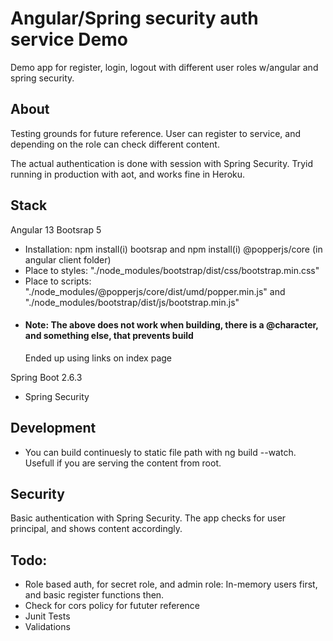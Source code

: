 # Angular/Spring security auth service Demo
Demo app for register, login, logout with different user roles w/angular and spring security.

## About

Testing grounds for future reference. User can register to service, and depending on the role can check different content. 

The actual authentication is done with session with Spring Security. Tryid running in production with aot, and works fine in Heroku. 

## Stack
Angular 13
Bootsrap 5
- Installation: npm install(i) bootsrap and npm install(i) @popperjs/core (in angular client folder)
- Place to styles: "./node_modules/bootstrap/dist/css/bootstrap.min.css"
- Place to scripts: "./node_modules/@popperjs/core/dist/umd/popper.min.js" and "./node_modules/bootstrap/dist/js/bootstrap.min.js"
- #### Note: The above does not work when building, there is a @character, and something else, that prevents build
    Ended up using links on index page
    
 Spring Boot 2.6.3
 - Spring Security

## Development
- You can build continuesly to static file path with ng build --watch. Usefull if you are serving the content from root.

## Security
Basic authentication with Spring Security. The app checks for user principal, and shows content accordingly.

## Todo: 
- Role based auth, for secret role, and admin role: In-memory users first, and basic register functions then.
- Check for cors policy for fututer reference
- Junit Tests
- Validations
